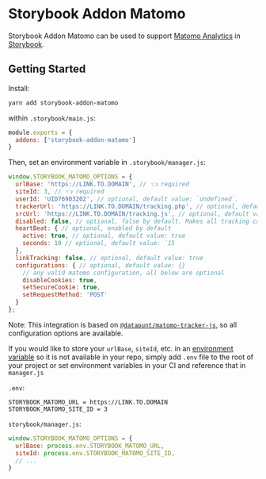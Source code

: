 # Storybook Addon Matomo

Storybook Addon Matomo can be used to support [Matomo Analytics](https://matomo.org/) in [Storybook](https://storybook.js.org).

## Getting Started

Install:

```sh
yarn add storybook-addon-matomo
```

within `.storybook/main.js`:

```js
module.exports = {
  addons: ['storybook-addon-matomo']
}
```

Then, set an environment variable in `.storybook/manager.js`:

```js
window.STORYBOOK_MATOMO_OPTIONS = {
  urlBase: 'https://LINK.TO.DOMAIN', // 👈 required
  siteId: 3, // 👈 required
  userId: 'UID76903202', // optional, default value: `undefined`.
  trackerUrl: 'https://LINK.TO.DOMAIN/tracking.php', // optional, default value: `${urlBase}matomo.php`
  srcUrl: 'https://LINK.TO.DOMAIN/tracking.js', // optional, default value: `${urlBase}matomo.js`
  disabled: false, // optional, false by default. Makes all tracking calls no-ops if set to true.
  heartBeat: { // optional, enabled by default
    active: true, // optional, default value: true
    seconds: 10 // optional, default value: `15
  },
  linkTracking: false, // optional, default value: true
  configurations: { // optional, default value: {}
    // any valid matomo configuration, all below are optional
    disableCookies: true,
    setSecureCookie: true,
    setRequestMethod: 'POST'
  }
};
```

Note: This integration is based on [`@datapunt/matomo-tracker-js`](https://www.npmjs.com/package/@datapunt/matomo-tracker-js), so all configuration options are available.

If you would like to store your `urlBase`, `siteId`, etc. in an [environment variable](https://storybook.js.org/docs/react/configure/environment-variables) so it is not available in your repo, simply add `.env` file to the root of your project or set environment variables in your CI and reference that in `manager.js`

`.env`:
```
STORYBOOK_MATOMO_URL = https://LINK.TO.DOMAIN
STORYBOOK_MATOMO_SITE_ID = 3
```

`storybook/manager.js`:
```js
window.STORYBOOK_MATOMO_OPTIONS = {
  urlBase: process.env.STORYBOOK_MATOMO_URL,
  siteId: process.env.STORYBOOK_MATOMO_SITE_ID,
  // ...
}
```
